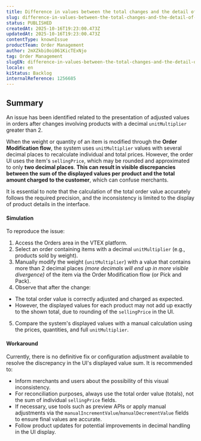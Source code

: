 ```yaml
---
title: Difference in values ​​between the total changes and the detail of values ​​by product
slug: difference-in-values-between-the-total-changes-and-the-detail-of-values-by-product
status: PUBLISHED
createdAt: 2025-10-16T19:23:00.473Z
updatedAt: 2025-10-16T19:23:00.473Z
contentType: knownIssue
productTeam: Order Management
author: 2mXZkbi0oi061KicTExNjo
tag: Order Management
slugEN: difference-in-values-between-the-total-changes-and-the-detail-of-values-by-product
locale: en
kiStatus: Backlog
internalReference: 1256685
---
```


## Summary


An issue has been identified related to the presentation of adjusted values in orders after changes involving products with a decimal `unitMultiplier` greater than 2.

When the weight or quantity of an item is modified through the **Order Modification flow**, the system uses `unitMultiplier` values with several decimal places to recalculate individual and total prices. However, the order UI uses the item's `sellingPrice`, which may be rounded and approximated to only **two decimal places**. **This can result in visible discrepancies between the sum of the displayed values per product and the total amount charged to the customer**, which can confuse merchants.

It is essential to note that the calculation of the total order value accurately follows the required precision, and the inconsistency is limited to the display of product details in the interface.


#### Simulation


To reproduce the issue:

1. Access the Orders area in the VTEX platform.
2. Select an order containing items with a decimal `unitMultiplier` (e.g., products sold by weight).
3. Manually modify the weight (`unitMultiplier`) with a value that contains more than 2 decimal places _(more decimals will end up in more visible divergence)_ of the item via the Order Modification flow (or Pick and Pack).
4. Observe that after the change:
  - The total order value is correctly adjusted and charged as expected.
  - However, the displayed values for each product may not add up exactly to the shown total, due to rounding of the `sellingPrice` in the UI.
5. Compare the system's displayed values with a manual calculation using the prices, quantities, and full `unitMultiplier`.


#### Workaround


Currently, there is no definitive fix or configuration adjustment available to resolve the discrepancy in the UI's displayed value sum. It is recommended to:

- Inform merchants and users about the possibility of this visual inconsistency.
- For reconciliation purposes, always use the total order value (totals), not the sum of individual `sellingPrice` fields.
- If necessary, use tools such as preview APIs or apply manual adjustments via the `manualIncrementValue`/`manualDecrementValue` fields to ensure final values are accurate.
- Follow product updates for potential improvements in decimal handling in the UI display.



